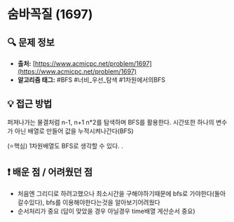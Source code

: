 # 숨바꼭질 (1697)

## 🔍 문제 정보

- **출처:** [https://www.acmicpc.net/problem/1697](https://www.acmicpc.net/problem/1697)
- **알고리즘 태그:** #BFS #너비_우선_탐색 #1차원에서의BFS

## 💡 접근 방법

퍼져나가는 물결처럼 n-1, n+1 n*2를 탐색하며 BFS를 활용한다.
시간또한 하나의 변수가 아닌 배열로 만들어 값을 누적시켜나간다(BFS)

(⭐핵심) 1차원배열도 BFS로 생각할 수 있다.
.

## ❗️ 배운 점 / 어려웠던 점
- 처음엔 그리디로 하려고했으나 최소시간을 구해야하기때문에 bfs로 가야한다(돌아갈수있다), bfs를 이용해야한다는것을 알아보기어려웠다
- 순서처리가 중요 (답이 맞았을 경우 아닐경우 time배열 게산순서 중요)

